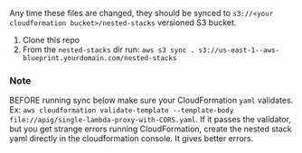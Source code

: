 Any time these files are changed, they should be synced to `s3://<your cloudformation bucket>/nested-stacks` versioned S3 bucket.

1.  Clone this repo
1.  From the `nested-stacks` dir run: `aws s3 sync . s3://us-east-1--aws-blueprint.yourdomain.com/nested-stacks`

### Note

BEFORE running sync below make sure your CloudFormation `yaml` validates.  Ex: `aws cloudformation validate-template --template-body file://apig/single-lambda-proxy-with-CORS.yaml`.  If it passes the validator, but you get strange errors running CloudFormation, create the nested stack yaml directly in the cloudformation console. It gives better errors.
